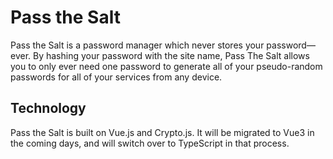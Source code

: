 # Pass the Salt
Pass the Salt is a password manager which never stores your password—ever. By hashing your password with the site name, Pass The Salt allows you to only ever need one password to generate all of your pseudo-random passwords for all of your services from any device.

## Technology 
Pass the Salt is built on Vue.js and Crypto.js. It will be migrated to Vue3 in the coming days, and will switch over to TypeScript in that process.
